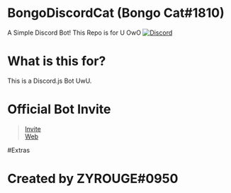 # BongoDiscordCat (Bongo Cat#1810)
A Simple Discord Bot! This Repo is for U OwO
[![Discord](https://discordapp.com/api/guilds/352896116812939264/widget.png)](https://discordapp.com/invite/8jdDWzk)

# What is this for?
This is a Discord.js Bot UwU.

# Official Bot Invite
 > [Invite](https://discordapp.com/api/oauth2/authorize?client_id=614476694853779457&permissions=2146958847&scope=bot) <br>
 > [Web](https://bongodiscordcat.glitch.me/)
 
#Extras

# Created by **ZYROUGE#0950**
